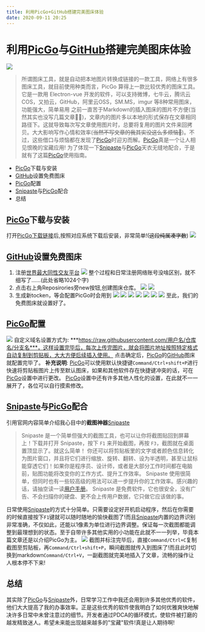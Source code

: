 ```yaml
---
title: 利用PicGo+GitHub搭建完美图床体验
date: 2020-09-11 20:25
---
```

# 利用[PicGo](https://github.com/Molunerfinn/PicGo)与[GitHub](https://github.com)搭建完美图床体验
![](https://raw.githubusercontent.com/MaskBR/ImageHost/master/img/20200911203315.png)
> 所谓图床工具，就是自动把本地图片转换成链接的一款工具，网络上有很多图床工具，就目前使用种类而言，PicGo 算得上一款比较优秀的图床工具。它是一款用 Electron-vue 开发的软件，可以支持微博，七牛云，腾讯云COS，又拍云，GitHub，阿里云OSS，SM.MS，imgur 等8种常用图床，功能强大，简单易用
之前一直苦于Markdown的插入图床的图片不方便(当然其实也没写几篇文章🤦‍♂️)，文章内的图片多以本地的形式保存在文章相同路径下。这就导致每次写文章使用图片时，总要将复用的图片文件来回拷贝。大大影响写作心情和效率(~~当然不写文章的我其实没这么多烦恼🤣~~)。不过，这些借口与烦恼都在发现了[PicGo](https://github.com/Molunerfinn/PicGo)时迎刃而解。[PicGo](https://github.com/Molunerfinn/PicGo)真是一个让人相见恨晚的宝藏应用!
为了体现一下[Snipaste](https://www.snipaste.com)与[PicGo](https://github.com/Molunerfinn/PicGo)天衣无缝地配合，于是就有了这篇[PicGo](https://github.com/Molunerfinn/PicGo)使用指南。
- [PicGo](https://github.com/Molunerfinn/PicGo)下载与安装
- [GitHub](https://github.com)设置免费图床
- [PicGo](https://github.com/Molunerfinn/PicGo)配置
- [Snipaste](https://www.snipaste.com)与[PicGo](https://github.com/Molunerfinn/PicGo)配合
- 总结
## [PicGo](https://github.com/Molunerfinn/PicGo)下载与安装
打开[PicGo下载链接](https://github.com/Molunerfinn/PicGo/releases)后,按照对应系统下载后安装，非常简单!(~~这段纯属凑字数~~)
![](https://raw.githubusercontent.com/MaskBR/ImageHost/master/img/20200911210713.png)
## [GitHub](https://github.com)设置免费图床
1. 注册[世界最大同性交友平台](https://github.com)
    ![](https://raw.githubusercontent.com/MaskBR/ImageHost/master/img/20200911212338.png)
    整个过程和日常注册网络账号没啥区别，就不细写了……(此处省略1024个字)
2. 点击右上角Reposirories旁new按钮,创建图床仓库。
    ![](https://raw.githubusercontent.com/MaskBR/ImageHost/master/img/20200911224352.png)
    ![](https://raw.githubusercontent.com/MaskBR/ImageHost/master/img/20200912144337.png)
3. 生成新tocken，等会配置PicGo时会用到
     ![](https://raw.githubusercontent.com/MaskBR/ImageHost/master/img/20200911224131.png)
    ![](https://raw.githubusercontent.com/MaskBR/ImageHost/master/img/20200912164544.png)
    ![](https://raw.githubusercontent.com/MaskBR/ImageHost/master/img/20200912164641.png)
    ![](https://raw.githubusercontent.com/MaskBR/ImageHost/master/img/20200912164801.png)
    ![](https://raw.githubusercontent.com/MaskBR/ImageHost/master/img/20200912165148.png)
    ![](https://raw.githubusercontent.com/MaskBR/ImageHost/master/img/20200912165252.png)
    ![](https://raw.githubusercontent.com/MaskBR/ImageHost/master/img/20200912165811.png)
至此，我们的免费图床就设置好了。
## [PicGo](https://github.com/Molunerfinn/PicGo)配置
![](https://raw.githubusercontent.com/MaskBR/ImageHost/master/img/20200912171307.png)
自定义域名设置方式为:
***https://raw.githubusercontent.com/用户名/仓库名/分支名***，这样设置完毕后，每次上传完图片，就会将图片地址按照特定格式自动复制到剪贴板，大大方便后续插入使用。
点击确定后，[PicGo](https://github.com/Molunerfinn/PicGo)的[GitHub](https://github.com)图床就配置完毕了。
**补充说明**:
[PicGo](https://github.com/Molunerfinn/PicGo)可以使用默认快捷键``Command/Ctrl+shift+P``进行快速将剪贴板图片上传至默认图床，如果和其他软件存在快捷键冲突的话，可在[PicGo](https://github.com/Molunerfinn/PicGo)设置中进行更改。
[PicGo](https://github.com/Molunerfinn/PicGo)设置中还有许多其他人性化的设置，在此就不一一展开了，各位可以自行摸索修改。
## [Snipaste](https://www.snipaste.com)与[PicGo](https://github.com/Molunerfinn/PicGo)配合
引用官网内容简单介绍我心目中的**截图神器**[Snipaste](https://www.snipaste.com)
> Snipaste 是一个简单但强大的截图工具，也可以让你将截图贴回到屏幕上！下载并打开 Snipaste，按下 ``F1`` 来开始截图，再按 ``F3``，截图就在桌面置顶显示了。就这么简单！
>你还可以将剪贴板里的文字或者颜色信息转化为图片窗口，并且将它们进行缩放、旋转、翻转、设为半透明，甚至让鼠标能穿透它们！如果你是程序员、设计师，或者是大部分工作时间都在电脑前，贴图功能将改变你的工作方式、提升工作效率。
>Snipaste 使用很简单，但同时也有一些较高级的用法可以进一步提升你的工作效率。感兴趣的话，请抽空读一读[用户手册](https://docs.snipaste.com/zh-cn/)。
>Snipaste 是免费软件，它也很安全，没有广告、不会扫描你的硬盘、更不会上传用户数据，它只做它应该做的事。

日常使用[Snipaste](https://www.snipaste.com)的方式十分简单。只需要设定好开机启动程序，然后在你需要的时候直接按下``F1``键就可以随时随地的愉快截图了!而且[Snipaste](https://www.snipaste.com)内置的边界识别非常准确，不仅如此，还能以1像素为单位进行边界调整。保证每一次截图都能调整到最理想到的状态。至于自带许多其他实用的小功能在此就不一一列举，毕竟本篇文章还是以介绍PicGo为主。
![](https://raw.githubusercontent.com/MaskBR/ImageHost/master/img/%E4%BD%BF%E7%94%A8snipaste%E6%88%AA%E5%9B%BE.png)
截图并标注完毕后，直接``Command/Ctrl+C``复制截图至剪贴板，再``Command/Ctrl+shift+P``，瞬间截图就传入到图床了!而且此时切换到markdown``Command/Ctrl+V``，一副截图就完美地插入了文章，流畅的操作让人根本停不下来!
## 总结
其实除了[PicGo](https://github.com/Molunerfinn/PicGo)与[Snipaste](https://www.snipaste.com)外，日常学习工作中我还会用到许多其他优秀的软件，他们大大提高了我的办事效率。正是这些优秀的软件使我明白了如何优雅爽快地解决许多日常中未曾注意过的细节。开发者通过PDCA的循环模式，使软件被打磨的越发精致迷人。希望未来能出现越来越多的"宝藏"软件!真是让人期待啊!
